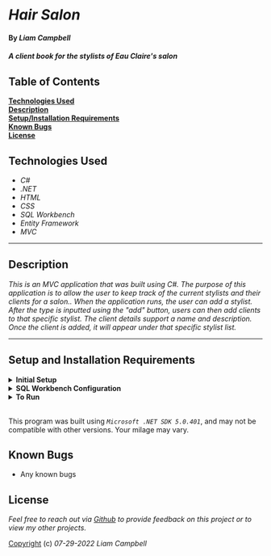 # _Hair Salon_

#### By _Liam Campbell_



#### _A client book for the stylists of Eau Claire's salon_

## Table of Contents

**[Technologies Used](#technologies-used)  
[Description](#description)  
[Setup/Installation Requirements](#setup-and-installation-requirements)  
[Known Bugs](#known-bugs)  
[License](#license)**

## Technologies Used

* _C#_
* _.NET_
* _HTML_
* _CSS_
* _SQL Workbench_
* _Entity Framework_
* _MVC_

---
## Description

_This is an MVC application that was built using C#. The purpose of this application is to allow the user to keep track of the current stylists and their clients for a salon.. When the application runs, the user can add a stylist. After the type is inputted using the "add" button, users can then add clients to that specific stylist. The client details support a name and description. Once the client is added, it will appear under that specific stylist list._

---
## Setup and Installation Requirements

<details>
<summary><strong>Initial Setup</strong></summary>
<ol>
<li>Copy the git repository url: https://github.com/lcmpbll/Hair-Salon.Solution
<li>Open a shell program and navigate to your desktop.
<li>Clone the repository for this project using the "git clone" command and including the copied URL.
<li>While still in the shell program, navigate to the root directory of the newly created file named "HairSalon.Solution".
<li>From the root directory, navigate to the "BestRestuarants" directory.
<li>Move onto "SQL Workbench" instructions below to re-create database necessary to run this project.
<br>
</details>

<details>
<summary><strong>SQL Workbench Configuration</strong></summary>
<ol>
<li>Create an appsetting.json file in the "BestRestaurants" directory of the project*  
   <pre>Hair-Salon.Solution
   └── HairSalon
    └── appsetting.json</pre>
<li> Insert the following code** : <br>

<pre>{
  "ConnectionStrings": {
    "DefaultConnection": "Server=localhost;Port=3306;database=liam_campbell;uid=root;pwd=[YOUR-PASSWORD-HERE];"
  }
}</pre>
<small>*note: you must include your password in the code block section labeled "YOUR-PASSWORD-HERE".</small>
<small>**note: if you plan to push this cloned project to a public-facing repository, remember to add the appsettings.json file to your .gitignore before doing so.</small>

<li>Once "appsettings.json" file has been created, navigate back to SQL Workbench.
<li>Import the database named "liam_campbell.sql" from the root directory of the project.<br><br>
How to Import a Database:
<ol> 
  <li>Open SQL Workbench.
  <li>Navigate to "Administration" tab in SQL Workbench.
  <li>Click "Data Import/Restore".
  <li>Select the radio button "Import from Self-Contained File" and include file path to the sql file of this project you cloned to your machine.
  <li>In "Default Schema to be Imported to" click "New".
  <li>Name the schema "liam_campbell" then click "OK".
  <li>Once named, switch to "Import Progress" tab and click "Start Import".
  
</details>

<details>
<summary><strong>To Run</strong></summary>
Navigate to:  
   <pre>HairSalon.Solution
   └── <strong>HairSalon</strong></pre>

Run ```$ dotnet restore``` in the console.<br>
Run ```$ dotnet run``` in the console
</details>
<br>

This program was built using *`Microsoft .NET SDK 5.0.401`*, and may not be compatible with other versions. Your milage may vary.

## Known Bugs

* Any known bugs

## License

_Feel free to reach out via [Github](github.com.lcmpbll) to provide feedback on this project or to view my other projects._

[Copyright](LICENSE) (c) _07-29-2022_ _Liam Campbell_
